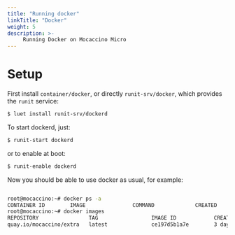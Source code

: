 ```yaml
---
title: "Running docker"
linkTitle: "Docker"
weight: 5
description: >-
     Running Docker on Mocaccino Micro
---
```


# Setup

First install `container/docker`, or directly `runit-srv/docker`, which provides the `runit` service:

```bash
$ luet install runit-srv/dockerd
```

To start dockerd, just:
```bash
$ runit-start dockerd
```

or to enable at boot:

```bash
$ runit-enable dockerd
```

Now you should be able to use docker as usual, for example:

```bash

root@mocaccino:~# docker ps -a
CONTAINER ID        IMAGE               COMMAND             CREATED             STATUS              PORTS               NAMES
root@mocaccino:~# docker images
REPOSITORY                TAG                 IMAGE ID            CREATED             SIZE
quay.io/mocaccino/extra   latest              ce197d5b1a7e        3 days ago          21.2MB

```
